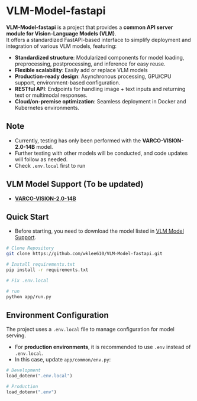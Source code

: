 # VLM-Model-fastapi
**VLM-Model-fastapi** is a project that provides a **common API server module for Vision-Language Models (VLM)**.  
It offers a standardized FastAPI-based interface to simplify deployment and integration of various VLM models, featuring:

- **Standardized structure**: Modularized components for model loading, preprocessing, postprocessing, and inference for easy reuse.  
- **Flexible scalability**: Easily add or replace VLM models
- **Production-ready design**: Asynchronous processing, GPU/CPU support, environment-based configuration. 
- **RESTful API**: Endpoints for handling image + text inputs and returning text or multimodal responses.  
- **Cloud/on-premise optimization**: Seamless deployment in Docker and Kubernetes environments.  

## Note
- Currently, testing has only been performed with the **VARCO-VISION-2.0-14B** model.  
- Further testing with other models will be conducted, and code updates will follow as needed.
- Check `.env.local` first to run

## VLM Model Support (To be updated)
- [**VARCO-VISION-2.0-14B**](https://huggingface.co/NCSOFT/VARCO-VISION-2.0-14B)

## Quick Start
- Before starting, you need to download the model listed in [VLM Model Support](#vlm-model-support-to-be-updated).


```bash
# Clone Repository
git clone https://github.com/wklee610/VLM-Model-fastapi.git

# Install requirements.txt
pip install -r requirements.txt

# Fix .env.local

# run
python app/run.py
```

## Environment Configuration

The project uses a `.env.local` file to manage configuration for model serving.
- For **production environments**, it is recommended to use `.env` instead of `.env.local`.
- In this case, update `app/common/env.py`:

```python
# Development
load_dotenv(".env.local")

# Production
load_dotenv(".env")
```





